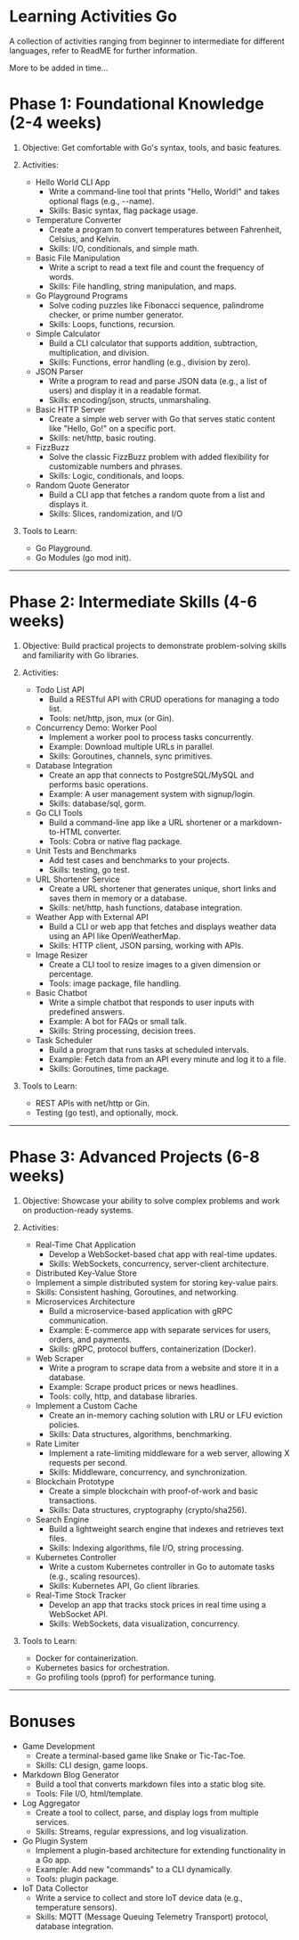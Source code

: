 # Learning Activities Go
A collection of activities ranging from beginner to intermediate for different languages, refer to ReadME for further information.

More to be added in time...
# Phase 1: Foundational Knowledge (2-4 weeks)
1.	Objective: Get comfortable with Go's syntax, tools, and basic features.
2.	Activities:
	  - Hello World CLI App
          -	Write a command-line tool that prints "Hello, World!" and takes optional flags (e.g., --name).
           - Skills: Basic syntax, flag package usage.
      - Temperature Converter
           - Create a program to convert temperatures between Fahrenheit, Celsius, and Kelvin.
           - Skills: I/O, conditionals, and simple math.
      - Basic File Manipulation
           - Write a script to read a text file and count the frequency of words.
           - Skills: File handling, string manipulation, and maps.
      - Go Playground Programs
           - Solve coding puzzles like Fibonacci sequence, palindrome checker, or prime number generator.
           - Skills: Loops, functions, recursion.
      - Simple Calculator
           - Build a CLI calculator that supports addition, subtraction, multiplication, and division.
           - Skills: Functions, error handling (e.g., division by zero).
      - JSON Parser
          - Write a program to read and parse JSON data (e.g., a list of users) and display it in a readable format.
          - Skills: encoding/json, structs, unmarshaling.
      - Basic HTTP Server
          - Create a simple web server with Go that serves static content like "Hello, Go!" on a specific port.
          - Skills: net/http, basic routing.
      - FizzBuzz
          - Solve the classic FizzBuzz problem with added flexibility for customizable numbers and phrases.
          - Skills: Logic, conditionals, and loops.
      - Random Quote Generator
           - Build a CLI app that fetches a random quote from a list and displays it.
           - Skills: Slices, randomization, and I/O  

3.	Tools to Learn: 
      - Go Playground.
      -	Go Modules (go mod init).


--------------------------------

# Phase 2: Intermediate Skills (4-6 weeks)
1.	Objective: Build practical projects to demonstrate problem-solving skills and familiarity with Go libraries.
2.	Activities:
      - Todo List API
        - Build a RESTful API with CRUD operations for managing a todo list.
        - Tools: net/http, json, mux (or Gin).
      - Concurrency Demo: Worker Pool
        - Implement a worker pool to process tasks concurrently.
        - Example: Download multiple URLs in parallel.
        - Skills: Goroutines, channels, sync primitives.
      - Database Integration
        - Create an app that connects to PostgreSQL/MySQL and performs basic operations.
        - Example: A user management system with signup/login.
        - Skills: database/sql, gorm.
      - Go CLI Tools
        - Build a command-line app like a URL shortener or a markdown-to-HTML converter.
        - Tools: Cobra or native flag package. 
      - Unit Tests and Benchmarks
        - Add test cases and benchmarks to your projects.
        - Skills: testing, go test.
      - URL Shortener Service
        -	Create a URL shortener that generates unique, short links and saves them in memory or a database.
        - Skills: net/http, hash functions, database integration.
      - Weather App with External API
        - Build a CLI or web app that fetches and displays weather data using an API like OpenWeatherMap.
        - Skills: HTTP client, JSON parsing, working with APIs.
      - Image Resizer
        - Create a CLI tool to resize images to a given dimension or percentage.
        - Tools: image package, file handling.
      - Basic Chatbot
        - Write a simple chatbot that responds to user inputs with predefined answers.
        - Example: A bot for FAQs or small talk.
        - Skills: String processing, decision trees.
      - Task Scheduler
        - Build a program that runs tasks at scheduled intervals.
        - Example: Fetch data from an API every minute and log it to a file.
        - Skills: Goroutines, time package.

3.	Tools to Learn:
      - REST APIs with net/http or Gin.
      - Testing (go test), and optionally, mock.

--------------------------------
# Phase 3: Advanced Projects (6-8 weeks)
1.	Objective: Showcase your ability to solve complex problems and work on production-ready systems.
2.	Activities:
      - Real-Time Chat Application
        - Develop a WebSocket-based chat app with real-time updates.
        - Skills: WebSockets, concurrency, server-client architecture.
      - Distributed Key-Value Store
       - Implement a simple distributed system for storing key-value pairs.
       - Skills: Consistent hashing, Goroutines, and networking.
      - Microservices Architecture
        - Build a microservice-based application with gRPC communication.
        - Example: E-commerce app with separate services for users, orders, and payments.
        - Skills: gRPC, protocol buffers, containerization (Docker).
      - Web Scraper
        - Write a program to scrape data from a website and store it in a database.
        - Example: Scrape product prices or news headlines.
        - Tools: colly, http, and database libraries.
      - Implement a Custom Cache
        - Create an in-memory caching solution with LRU or LFU eviction policies.
        - Skills: Data structures, algorithms, benchmarking.
      - Rate Limiter
        - Implement a rate-limiting middleware for a web server, allowing X requests per second.
        - Skills: Middleware, concurrency, and synchronization. 
      - Blockchain Prototype
        - Create a simple blockchain with proof-of-work and basic transactions.
        - Skills: Data structures, cryptography (crypto/sha256).
      - Search Engine
        - Build a lightweight search engine that indexes and retrieves text files.
        - Skills: Indexing algorithms, file I/O, string processing.
      - Kubernetes Controller
        - Write a custom Kubernetes controller in Go to automate tasks (e.g., scaling resources).
        - Skills: Kubernetes API, Go client libraries.
      - Real-Time Stock Tracker
        - Develop an app that tracks stock prices in real time using a WebSocket API.
        - Skills: WebSockets, data visualization, concurrency.

3.	Tools to Learn:
      -	Docker for containerization.
      -	Kubernetes basics for orchestration.
      -	Go profiling tools (pprof) for performance tuning.
-----------------------------

# Bonuses
 - Game Development
   - Create a terminal-based game like Snake or Tic-Tac-Toe. 
   - Skills: CLI design, game loops.
 - Markdown Blog Generator 
   - Build a tool that converts markdown files into a static blog site. 
   - Tools: File I/O, html/template.
 - Log Aggregator 
   - Create a tool to collect, parse, and display logs from multiple services. 
   - Skills: Streams, regular expressions, and log visualization.
 - Go Plugin System 
   - Implement a plugin-based architecture for extending functionality in a Go app. 
   - Example: Add new "commands" to a CLI dynamically. 
   - Tools: plugin package.
 - IoT Data Collector 
   - Write a service to collect and store IoT device data (e.g., temperature sensors). 
   - Skills: MQTT (Message Queuing Telemetry Transport) protocol, database integration.
